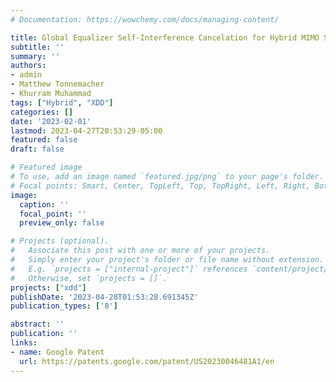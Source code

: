 ```yaml
---
# Documentation: https://wowchemy.com/docs/managing-content/

title: Global Equalizer Self-Interference Cancelation for Hybrid MIMO Systems
subtitle: ''
summary: ''
authors:
- admin
- Matthew Tonnemacher
- Khurram Muhammad
tags: ["Hybrid", "XDD"]
categories: []
date: '2023-02-01'
lastmod: 2023-04-27T20:53:29-05:00
featured: false
draft: false

# Featured image
# To use, add an image named `featured.jpg/png` to your page's folder.
# Focal points: Smart, Center, TopLeft, Top, TopRight, Left, Right, BottomLeft, Bottom, BottomRight.
image:
  caption: ''
  focal_point: ''
  preview_only: false

# Projects (optional).
#   Associate this post with one or more of your projects.
#   Simply enter your project's folder or file name without extension.
#   E.g. `projects = ["internal-project"]` references `content/project/deep-learning/index.md`.
#   Otherwise, set `projects = []`.
projects: ["xdd"]
publishDate: '2023-04-28T01:53:28.691345Z'
publication_types: ['8']

abstract: ''
publication: ''
links:
- name: Google Patent
  url: https://patents.google.com/patent/US20230046481A1/en
---
```

